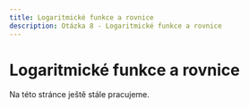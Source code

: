 ```yaml
---
title: Logaritmické funkce a rovnice
description: Otázka 8 - Logaritmické funkce a rovnice
---
```


# Logaritmické funkce a rovnice

Na této stránce ještě stále pracujeme.
